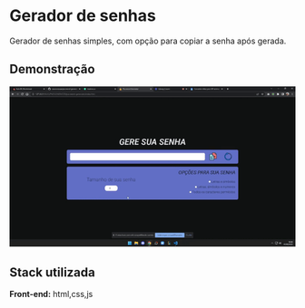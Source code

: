# Gerador de senhas
Gerador de senhas simples, com opção para copiar a senha após gerada.


## Demonstração

![](./src/img/demonstration.gif)


## Stack utilizada

**Front-end:** html,css,js

